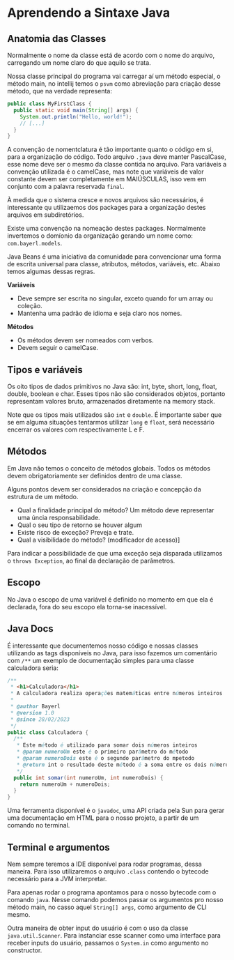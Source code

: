 # Aprendendo a Sintaxe Java

## Anatomia das Classes

Normalmente o nome da classe está de acordo com o nome do arquivo, carregando um nome claro do que aquilo se trata.

Nossa classe principal do programa vai carregar aí um método especial, o método main, no intellij temos o `psvm` como abreviação para criação desse método, que na verdade representa:
```java
public class MyFirstClass {
  public static void main(String[] args) {
    System.out.println("Hello, world!");
    // [...]
  }
}
```

A convenção de nomentclatura é tão importante quanto o código em si, para a organização do código. Todo arquivo `.java` deve manter PascalCase, esse nome deve ser o mesmo da classe contida no arquivo. Para variáveis a convenção utilizada é o camelCase, mas note que variáveis de valor constante devem ser completamente em MAIÚSCULAS, isso vem em conjunto com a palavra reservada `final`.

À medida que o sistema cresce e novos arquivos são necessários, é interessante qu utilizaemos dos packages para a organização destes arquivos em subdiretórios.

Existe uma convenção na nomeação destes packages. Normalmente invertemos o domíonio da organização gerando um nome como: `com.bayerl.models`.

Java Beans é uma iniciativa da comunidade para convencionar uma forma de escrita universal para classe, atributos, métodos, variáveis, etc. Abaixo temos algumas dessas regras.

**Variáveis**
- Deve sempre ser escrita no singular, exceto quando for um array ou coleção.
- Mantenha uma padrão de idioma e seja claro nos nomes.

**Métodos**
- Os métodos devem ser nomeados com verbos.
- Devem seguir o camelCase.

## Tipos e variáveis

Os oito tipos de dados primitivos no Java são: int, byte, short, long, float, double, boolean e char. Esses tipos não são considerados objetos, portanto representam valores bruto, armazenados diretamente na memory stack.

Note que os tipos mais utilizados são `int` e `double`. É importante saber que se em alguma situações tentarmos utilizar `long` e `float`, será necessário encerrar os valores com respectivamente L e F.

## Métodos

Em Java não temos o conceito de métodos globais. Todos os métodos devem obrigatoriamente ser definidos dentro de uma classe.

Alguns pontos devem ser considerados na criação e concepção da estrutura de um método.
- Qual a finalidade principal do método? Um método deve representar uma úncia responsabilidade.
- Qual o seu tipo de retorno se houver algum
- Existe risco de exceção? Preveja e trate.
- Qual a visibilidade do método? (modificador de acesso)]

Para indicar a possibilidade de que uma exceção seja disparada utilizamos o `throws Exception`, ao final da declaração de parâmetros.

## Escopo

No Java o escopo de uma variável é definido no momento em que ela é declarada, fora do seu escopo ela torna-se inacessível.

## Java Docs

É interessante que documentemos nosso código e nossas classes utilizando as tags disponíveis no Java, para isso fazemos um comentário com `/**` um exemplo de documentação simples para uma classe calculadora seria:
```java
/**
 * <h1>Calculadora</h1>
 * A calculadora realiza operações matemáticas entre números inteiros
 * 
 * @author Bayerl
 * @version 1.0
 * @since 28/02/2023
 */
public class Calculadora {
  /**
   * Este método é utilizado para somar dois números inteiros
   * @param numeroUm este é o primeiro parâmetro do método
   * @param numeroDois este é o segundo parâmetro do mpetodo
   * @return int o resultado deste método é a soma entre os dois números
   */
  public int somar(int numeroUm, int numeroDois) {
    return numeroUm + numeroDois;
  }
}
```

Uma ferramenta disponível é o `javadoc`, uma API criada pela Sun para gerar uma documentação em HTML para o nosso projeto, a partir de um comando no terminal.

## Terminal e argumentos

Nem sempre teremos a IDE disponível para rodar programas, dessa maneira. Para isso utilizaremos o arquivo `.class` contendo o bytecode necessário para a JVM interpretar.

Para apenas rodar o programa apontamos para o nosso bytecode com o comando `java`. Nesse comando podemos passar os argumentos pro nosso método main, no casso aquel `String[] args`, como argumento de CLI mesmo.

Outra maneira de obter input do usuário é com o uso da classe `java.util.Scanner`. Para instanciar esse scanner como uma interface para receber inputs do usuário, passamos o `System.in` como argumento no constructor.
